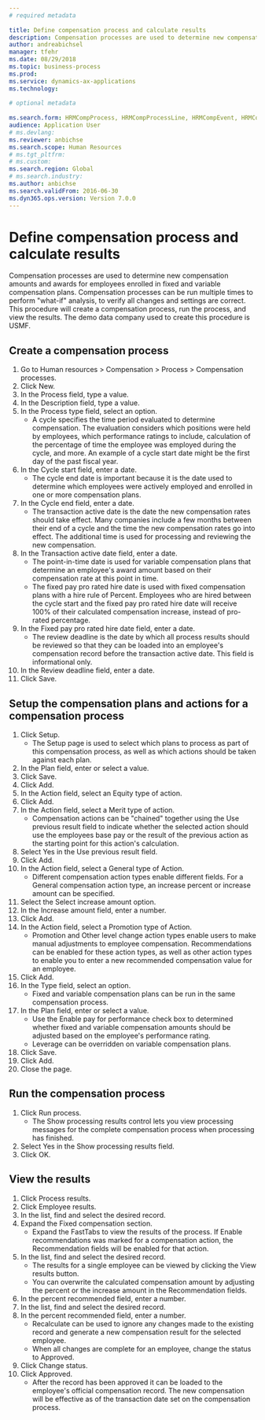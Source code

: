 ```yaml
--- 
# required metadata 
 
title: Define compensation process and calculate results
description: Compensation processes are used to determine new compensation amounts and awards for employees enrolled in fixed and variable compensation plans. 
author: andreabichsel
manager: tfehr 
ms.date: 08/29/2018
ms.topic: business-process 
ms.prod:  
ms.service: dynamics-ax-applications 
ms.technology:  
 
# optional metadata 
 
ms.search.form: HRMCompProcess, HRMCompProcessLine, HRMCompEvent, HRMCompEventEmpl, HcmCompensationWorkspace 
audience: Application User 
# ms.devlang:  
ms.reviewer: anbichse
ms.search.scope: Human Resources
# ms.tgt_pltfrm:  
# ms.custom:  
ms.search.region: Global
# ms.search.industry: 
ms.author: anbichse
ms.search.validFrom: 2016-06-30 
ms.dyn365.ops.version: Version 7.0.0 
---
```


# Define compensation process and calculate results

Compensation processes are used to determine new compensation amounts and awards for employees enrolled in fixed and variable compensation plans. Compensation processes can be run multiple times to perform "what-if" analysis, to verify all changes and settings are correct. This procedure will create a compensation process, run the process, and view the results. The demo data company used to create this procedure is USMF.


## Create a compensation process
1. Go to Human resources > Compensation > Process > Compensation processes.
2. Click New.
3. In the Process field, type a value.
4. In the Description field, type a value.
5. In the Process type field, select an option.
    * A cycle specifies the time period evaluated to determine compensation. The evaluation considers which positions were held by employees, which performance ratings to include, calculation of the percentage of time the employee was employed during the cycle, and more. An example of a cycle start date might be the first day of the past fiscal year.  
6. In the Cycle start field, enter a date.
    * The cycle end date is  important because it is the date used to determine which employees were actively employed and enrolled in one or more compensation plans.  
7. In the Cycle end field, enter a date.
    * The transaction active date is the date the new compensation rates should take effect. Many companies include a few months between their end of a cycle and the time the new compensation rates go into effect. The additional time is used for processing and reviewing the new compensation.  
8. In the Transaction active date field, enter a date.
    * The point-in-time date is used for variable compensation plans that determine an employee's award amount based on their compensation rate at this point in time.  
    * The fixed pay pro rated hire date is used with fixed compensation plans with a hire rule of Percent.  Employees who are hired between the cycle start and the fixed pay pro rated hire date will receive 100% of their calculated compensation increase, instead of pro-rated percentage.  
9. In the Fixed pay pro rated hire date field, enter a date.
    * The review deadline is the date by which all process results should be reviewed so that they can be loaded into an employee's compensation record before the transaction active date. This field is informational only.  
10. In the Review deadline field, enter a date.
11. Click Save.

## Setup the compensation plans and actions for a compensation process
1. Click Setup.
    * The Setup page is used to select which plans to process as part of this compensation process, as well as which actions should be taken against each plan.  
2. In the Plan field, enter or select a value.
3. Click Save.
4. Click Add.
5. In the Action field, select an Equity type of action.
6. Click Add.
7. In the Action field, select a Merit type of action.
    * Compensation actions can be "chained" together using the Use previous result field to indicate whether the selected action should use the employees base pay or the result of the previous action as the starting point for this action's calculation.  
8. Select Yes in the Use previous result field.
9. Click Add.
10. In the Action field, select a General type of Action.
    * Different compensation action types enable different fields. For a General compensation action type, an increase percent or increase amount can be specified.  
11. Select the Select increase amount option.
12. In the Increase amount field, enter a number.
13. Click Add.
14. In the Action field, select a Promotion type of Action.
    * Promotion and Other level change action types enable users to make manual adjustments to employee compensation. Recommendations can be enabled for these action types, as well as other action types to enable you to enter a new recommended compensation value for an employee.  
15. Click Add.
16. In the Type field, select an option.
    * Fixed and variable compensation plans can be run in the same compensation process.  
17. In the Plan field, enter or select a value.
    * Use the Enable pay for performance check box to determined whether fixed and variable compensation amounts should be adjusted based on the employee's performance rating.  
    * Leverage can be overridden on variable compensation plans.  
18. Click Save.
19. Click Add.
20. Close the page.

## Run the compensation process
1. Click Run process.
    * The Show processing results control lets you view processing messages for the complete compensation process when processing has finished.  
2. Select Yes in the Show processing results field.
3. Click OK.

## View the results
1. Click Process results.
2. Click Employee results.
3. In the list, find and select the desired record.
4. Expand the Fixed compensation section.
    * Expand the FastTabs to view the results of the process. If Enable recommendations was marked for a compensation action, the Recommendation fields will be enabled for that action.  
5. In the list, find and select the desired record.
    * The results for a single employee can be viewed by clicking the View results button.  
    * You can overwrite the calculated compensation amount by adjusting the percent or the increase amount in the Recommendation fields.  
6. In the percent recommended field, enter a number.
7. In the list, find and select the desired record.
8. In the percent recommended field, enter a number.
    * Recalculate can be used to ignore any changes made to the existing record and generate a new compensation result for the selected employee.  
    * When all changes are complete for an employee, change the status to Approved.  
9. Click Change status.
10. Click Approved.
    * After the record has been approved it can be loaded to the employee's official compensation record. The new compensation will be effective as of the transaction date set on the compensation process.  


